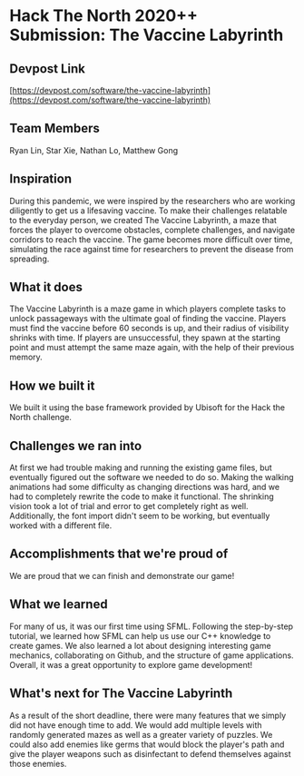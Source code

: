 # Hack The North 2020++ Submission: The Vaccine Labyrinth

## Devpost Link
[https://devpost.com/software/the-vaccine-labyrinth](https://devpost.com/software/the-vaccine-labyrinth)

## Team Members
Ryan Lin, Star Xie, Nathan Lo, Matthew Gong

## Inspiration

During this pandemic, we were inspired by the researchers who are working diligently to get us a lifesaving vaccine. To make their challenges relatable to the everyday person, we created The Vaccine Labyrinth, a maze that forces the player to overcome obstacles, complete challenges, and navigate corridors to reach the vaccine. The game becomes more difficult over time, simulating the race against time for researchers to prevent the disease from spreading. 

## What it does

The Vaccine Labyrinth is a maze game in which players complete tasks to unlock passageways with the ultimate goal of finding the vaccine. Players must find the vaccine before 60 seconds is up, and their radius of visibility shrinks with time. If players are unsuccessful, they spawn at the starting point and must attempt the same maze again, with the help of their previous memory.

## How we built it

We built it using the base framework provided by Ubisoft for the Hack the North challenge. 

## Challenges we ran into

At first we had trouble making and running the existing game files, but eventually figured out the software we needed to do so. Making the walking animations had some difficulty as changing directions was hard, and we had to completely rewrite the code to make it functional. The shrinking vision took a lot of trial and error to get completely right as well. Additionally, the font import didn't seem to be working, but eventually worked with a different file.

## Accomplishments that we're proud of

We are proud that we can finish and demonstrate our game!

## What we learned

For many of us, it was our first time using SFML. Following the step-by-step tutorial, we learned how SFML can help us use our C++ knowledge to create games. We also learned a lot about designing interesting game mechanics, collaborating on Github, and the structure of game applications. Overall, it was a great opportunity to explore game development!

## What's next for The Vaccine Labyrinth

As a result of the short deadline, there were many features that we simply did not have enough time to add. We would add multiple levels with randomly generated mazes as well as a greater variety of puzzles. We could also add enemies like germs that would block the player's path and give the player weapons such as disinfectant to defend themselves against those enemies.
